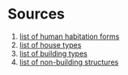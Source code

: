 # Sources
1. [list of human habitation forms](https://en.wikipedia.org/wiki/List_of_human_habitation_forms)
1. [list of house types](https://en.wikipedia.org/wiki/List_of_house_types)
1. [list of building types](https://en.wikipedia.org/wiki/List_of_building_types)
1. [list of non-building structures](https://en.wikipedia.org/wiki/Nonbuilding_structure)
